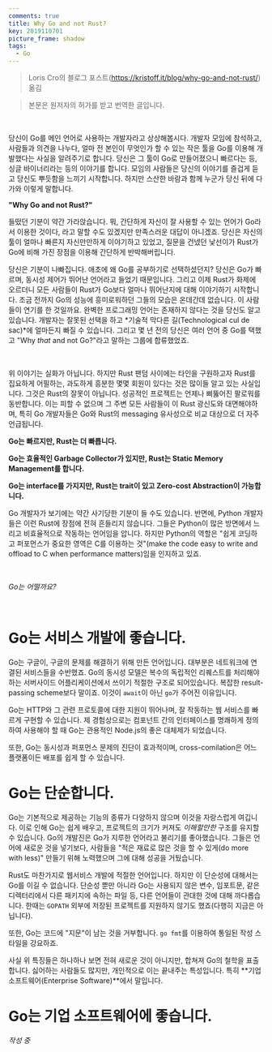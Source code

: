 ```yaml
---
comments: true
title: Why Go and not Rust?
key: 2019110701
picture_frame: shadow
tags:
  - Go
---
```


> Loris Cro의 블로그 포스트(https://kristoff.it/blog/why-go-and-not-rust/) 옮김

<!--more-->

> 본문은 원저자의 허가를 받고 번역한 글입니다.

<br>

당신이 Go를 메인 언어로 사용하는 개발자라고 상상해봅시다.
개발자 모임에 참석하고, 사람들과 의견을 나누다, 얼마 전 본인이 무엇인가 할 수 있는 작은 툴을 Go를 이용해 개발했다는 사실을 알려주기로 합니다.
당신은 그 툴이 Go로 만들어졌으니 빠르다는 등, 싱글 바이너리라는 등의 이야기를 합니다.
모임의 사람들은 당신의 이야기를 즐겁게 듣고 당신도 뿌듯함을 느끼기 시작합니다.
하지만 스산한 바람과 함께 누군가 당신 뒤에 다가와 이렇게 말합니다.

**"Why Go and not Rust?"**

들떴던 기분이 약간 가라앉습니다. 뭐, 간단하게 자신이 잘 사용할 수 있는 언어가 Go라서 이용한 것이다, 라고 말할 수도 있겠지만 만족스러운 대답이 아니겠죠.
당신은 자신의 툴이 얼마나 빠른지 자신만만하게 이야기하고 있었고, 질문을 건넸던 낯선이가 Rust가 Go에 비해 가진 장점을 이용해 간단하게 반박해버립니다.

당신은 기분이 나빠집니다. 애초에 왜 Go를 공부하기로 선택하셨던지? 당신은 Go가 빠르며, 동시성 제어가 뛰어난 언어라고 들었기 때문입니다.
그리고 이제 Rust가 화제에 오르더니 모든 사람들이 Rust가 Go보다 얼마나 뛰어난지에 대해 이야기하기 시작합니다.
조금 전까지 Go의 성능에 흥미로워하던 그들의 모습은 온데간데 없습니다. 이 사람들이 연기를 한 것일까요.
완벽한 프로그래밍 언어는 존재하지 않다는 것을 당신도 알고 있습니다. 개발자는 잘못된 선택을 하고 *기술적 막다른 길(Technological cul de sac)*에 얼마든지 빠질 수 있습니다.
그리고 몇 년 전의 당신은 여러 언어 중 Go를 택했고 "Why *that* and not Go?"라고 말하는 그룹에 합류했었죠.

<br>

위 이야기는 실화가 아닙니다. 하지만 Rust 팬덤 사이에는 타인을 구원하고자 Rust를 집요하게 어필하는, 과도하게 흥분한 몇몇 회원이 있다는 것은 많이들 알고 있는 사실입니다.
그것은 Rust의 잘못이 아닙니다. 성공적인 프로젝트는 언제나 삐뚫어진 팔로워를 동반합니다. 이는 피할 수 없으며 그 주변 모든 사람들이 이 Rust 광신도와 대면해야하며,
특히 Go 개발자들은 Go와 Rust의 messaging 유사성으로 비교 대상으로 더 자주 언급됩니다.

**Go는 빠르지만, Rust는 더 빠릅니다.**

**Go는 효율적인 Garbage Collector가 있지만, Rust는 Static Memory Management를 합니다.**

**Go는 interface를 가지지만, Rust는 trait이 있고 Zero-cost Abstraction이 가능합니다.**

Go 개발자가 보기에는 약간 사기당한 기분이 들 수도 있습니다. 반면에, Python 개발자들은 이런 Rust에 장점에 전혀 흔들리지 않습니다.
그들은 Python이 많은 방면에서 느리고 비효율적으로 작동하는 언어임을 압니다. 하지만 Python의 역할은 "쉽게 코딩하고 퍼포먼스가 중요한 영역은 C를 이용하는 것"(make the code easy to write and offload to C when performance matters)임을 인지하고 있죠.

<br>

*Go는 어떨까요?*

<br>

# Go는 서비스 개발에 좋습니다.

Go는 구글이, 구글의 문제를 해결하기 위해 만든 언어입니다. 대부분은 네트워크에 연결된 서비스들을 수반했죠. Go의 동시성 모델은 복수의 독립적인 리퀘스트를 처리해야하는 서버사이드 어플리케이션에서 쓰이기 적절한 구조로 되어있습니다.
복잡한 result-passing scheme보다 말이죠. 이것이 `await`이 아닌 `go`가 주어진 이유입니다.

Go는 HTTP와 그 관련 프로토콜에 대한 지원이 뛰어나며, 잘 작동하는 웹 서비스를 빠르게 구현할 수 있습니다.
제 경험상으로는 컴포넌트 간의 인터페이스를 명쾌하게 정의하여 사용해야 할 때 Go는 관용적인 Node.js의 좋은 대체제가 되었습니다.

또한, Go는 동시성과 퍼포먼스 문제의 진단이 효과적이며, cross-comilation은 어느 플랫폼이든 배포를 쉽게 할 수 있습니다.

# Go는 단순합니다.

Go는 기본적으로 제공하는 기능의 종류가 다양하지 않으며 이것을 자랑스럽게 여깁니다.
이로 인해 Go는 쉽게 배우고, 프로젝트의 크기가 커져도 *이해할만한* 구조를 유지할 수 있습니다.
Go의 개발진은 Go가 지루한 언어라고 불리기를 좋아했습니다. 그들은 언어에 새로운 것을 넣기보다,
사람들을 "적은 재료로 많은 것을 할 수 있게(do more with less)" 만들기 위해 노력했으며 그에 대해 성공을 거뒀습니다.

Rust도 마찬가지로 웹서비스 개발에 적절한 언어입니다. 하지만 이 단순성에 대해서는 Go를 이길 수 없습니다.
단순성 뿐만 아니라 Go는 사용되지 않은 변수, 임포트문, 같은 디렉터리에서 다른 패키지에 속하는 파일 등,
다른 언어들이 관대한 것에 대해 까다롭습니다. 한때는 `GOPATH` 외부에 저장된 프로젝트를 지원하지 않기도 했죠(다행히 지금은 아닙니다).

또한, Go는 코드에 "지문"이 남는 것을 거부합니다. `go fmt`를 이용하여 통일된 작성 스타일을 강요하죠.

사실 위 특징들은 하나하나 보면 전혀 새로운 것이 아니지만, 합쳐져 Go의 철학을 표출합니다.
싫어하는 사람들도 많지만, 개인적으로 이는 끝내주는 특성입니다. 특히 **기업 소프트웨어(Enterprise Software)**에서 말입니다.

# Go는 기업 소프트웨어에 좋습니다.



*작성 중*

